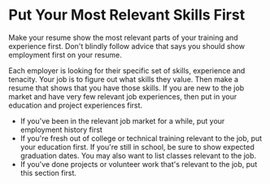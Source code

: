 # Put Your Most Relevant Skills First

Make your resume show the most relevant parts of your training and experience first. Don't blindly follow advice that says you should show employment first on your resume. 

Each employer is looking for their specific set of skills, experience and tenacity. Your job is to figure out what skills they value. Then make a resume that shows that you have those skills. If you are new to the job market and have very few relevant job experiences, then put in your education and project experiences first. 

- If you've been in the relevant job market for a while, put your employment history first
- If you're fresh out of college or technical training relevant to the job, put your education first. If you're still in school, be sure to show expected graduation dates. You may also want to list classes relevant to the job.
- If you've done projects or volunteer work that's relevant to the job, put this section first.